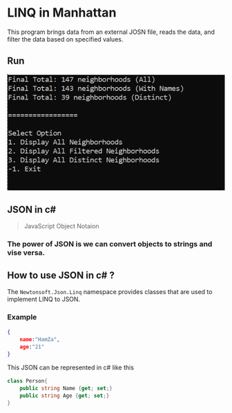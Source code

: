 # LINQ in Manhattan

This program brings data from an external JOSN file, reads the data, and filter the data based on specified values.

## Run
![image](./Lab09-LINQ/image/run.png)

## JSON in c# 

> JavaScript Object Notaion

### The power of JSON is we can convert objects to strings and vise versa.

## How to use JSON in c# ?

The ```Newtonsoft.Json.Linq``` namespace provides classes that are used to implement LINQ to JSON.

### Example

```json
{
    name:"HamZa",
    age:"21"
}
```

This JSON can be represented in c# like this 

```c#
class Person{
    public string Name {get; set;}
    public string Age {get; set;}
}
```
